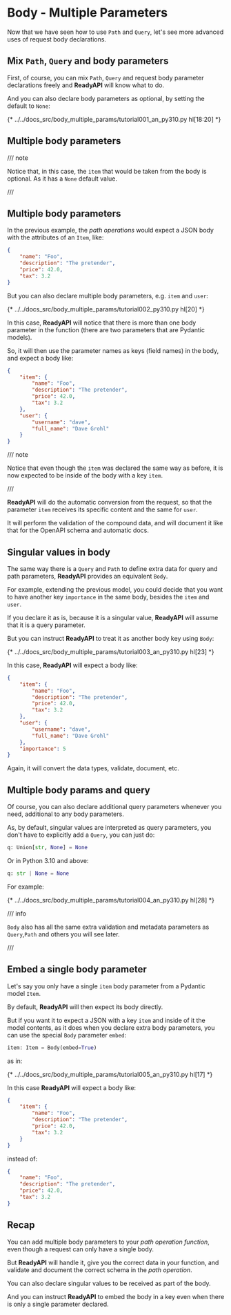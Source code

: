 # Body - Multiple Parameters

Now that we have seen how to use `Path` and `Query`, let's see more advanced uses of request body declarations.

## Mix `Path`, `Query` and body parameters

First, of course, you can mix `Path`, `Query` and request body parameter declarations freely and **ReadyAPI** will know what to do.

And you can also declare body parameters as optional, by setting the default to `None`:

{* ../../docs_src/body_multiple_params/tutorial001_an_py310.py hl[18:20] *}

## Multiple body parameters

/// note

Notice that, in this case, the `item` that would be taken from the body is optional. As it has a `None` default value.

///

## Multiple body parameters

In the previous example, the *path operations* would expect a JSON body with the attributes of an `Item`, like:

```JSON
{
    "name": "Foo",
    "description": "The pretender",
    "price": 42.0,
    "tax": 3.2
}
```

But you can also declare multiple body parameters, e.g. `item` and `user`:

{* ../../docs_src/body_multiple_params/tutorial002_py310.py hl[20] *}


In this case, **ReadyAPI** will notice that there is more than one body parameter in the function (there are two parameters that are Pydantic models).

So, it will then use the parameter names as keys (field names) in the body, and expect a body like:

```JSON
{
    "item": {
        "name": "Foo",
        "description": "The pretender",
        "price": 42.0,
        "tax": 3.2
    },
    "user": {
        "username": "dave",
        "full_name": "Dave Grohl"
    }
}
```

/// note

Notice that even though the `item` was declared the same way as before, it is now expected to be inside of the body with a key `item`.

///

**ReadyAPI** will do the automatic conversion from the request, so that the parameter `item` receives its specific content and the same for `user`.

It will perform the validation of the compound data, and will document it like that for the OpenAPI schema and automatic docs.

## Singular values in body

The same way there is a `Query` and `Path` to define extra data for query and path parameters, **ReadyAPI** provides an equivalent `Body`.

For example, extending the previous model, you could decide that you want to have another key `importance` in the same body, besides the `item` and `user`.

If you declare it as is, because it is a singular value, **ReadyAPI** will assume that it is a query parameter.

But you can instruct **ReadyAPI** to treat it as another body key using `Body`:

{* ../../docs_src/body_multiple_params/tutorial003_an_py310.py hl[23] *}


In this case, **ReadyAPI** will expect a body like:

```JSON
{
    "item": {
        "name": "Foo",
        "description": "The pretender",
        "price": 42.0,
        "tax": 3.2
    },
    "user": {
        "username": "dave",
        "full_name": "Dave Grohl"
    },
    "importance": 5
}
```

Again, it will convert the data types, validate, document, etc.

## Multiple body params and query

Of course, you can also declare additional query parameters whenever you need, additional to any body parameters.

As, by default, singular values are interpreted as query parameters, you don't have to explicitly add a `Query`, you can just do:

```Python
q: Union[str, None] = None
```

Or in Python 3.10 and above:

```Python
q: str | None = None
```

For example:

{* ../../docs_src/body_multiple_params/tutorial004_an_py310.py hl[28] *}


/// info

`Body` also has all the same extra validation and metadata parameters as `Query`,`Path` and others you will see later.

///

## Embed a single body parameter

Let's say you only have a single `item` body parameter from a Pydantic model `Item`.

By default, **ReadyAPI** will then expect its body directly.

But if you want it to expect a JSON with a key `item` and inside of it the model contents, as it does when you declare extra body parameters, you can use the special `Body` parameter `embed`:

```Python
item: Item = Body(embed=True)
```

as in:

{* ../../docs_src/body_multiple_params/tutorial005_an_py310.py hl[17] *}


In this case **ReadyAPI** will expect a body like:

```JSON hl_lines="2"
{
    "item": {
        "name": "Foo",
        "description": "The pretender",
        "price": 42.0,
        "tax": 3.2
    }
}
```

instead of:

```JSON
{
    "name": "Foo",
    "description": "The pretender",
    "price": 42.0,
    "tax": 3.2
}
```

## Recap

You can add multiple body parameters to your *path operation function*, even though a request can only have a single body.

But **ReadyAPI** will handle it, give you the correct data in your function, and validate and document the correct schema in the *path operation*.

You can also declare singular values to be received as part of the body.

And you can instruct **ReadyAPI** to embed the body in a key even when there is only a single parameter declared.

